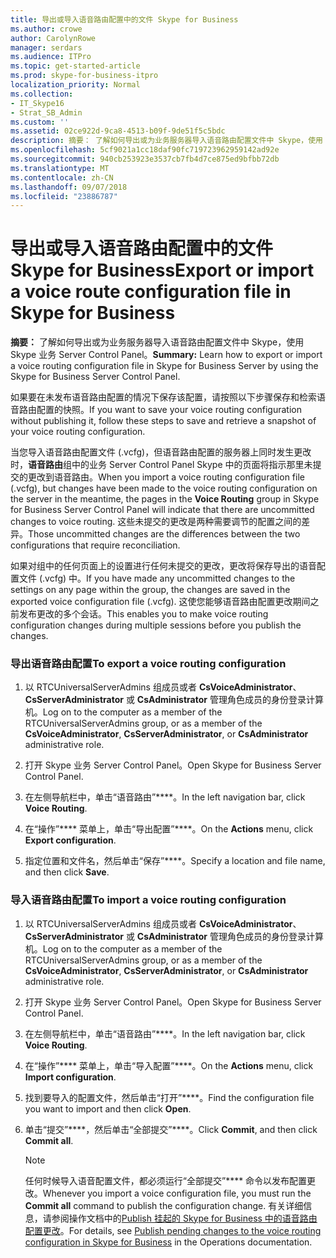 ```yaml
---
title: 导出或导入语音路由配置中的文件 Skype for Business
ms.author: crowe
author: CarolynRowe
manager: serdars
ms.audience: ITPro
ms.topic: get-started-article
ms.prod: skype-for-business-itpro
localization_priority: Normal
ms.collection:
- IT_Skype16
- Strat_SB_Admin
ms.custom: ''
ms.assetid: 02ce922d-9ca8-4513-b09f-9de51f5c5bdc
description: 摘要： 了解如何导出或为业务服务器导入语音路由配置文件中 Skype，使用 Skype 业务 Server Control Panel。
ms.openlocfilehash: 5cf9021a1cc18daf90fc719723962959142ad92e
ms.sourcegitcommit: 940cb253923e3537cb7fb4d7ce875ed9bfbb72db
ms.translationtype: MT
ms.contentlocale: zh-CN
ms.lasthandoff: 09/07/2018
ms.locfileid: "23886787"
---
```

# <a name="export-or-import-a-voice-route-configuration-file-in-skype-for-business"></a><span data-ttu-id="545c3-103">导出或导入语音路由配置中的文件 Skype for Business</span><span class="sxs-lookup"><span data-stu-id="545c3-103">Export or import a voice route configuration file in Skype for Business</span></span>
 
<span data-ttu-id="545c3-104">**摘要：** 了解如何导出或为业务服务器导入语音路由配置文件中 Skype，使用 Skype 业务 Server Control Panel。</span><span class="sxs-lookup"><span data-stu-id="545c3-104">**Summary:** Learn how to export or import a voice routing configuration file in Skype for Business Server by using the Skype for Business Server Control Panel.</span></span>
  
<span data-ttu-id="545c3-105">如果要在未发布语音路由配置的情况下保存该配置，请按照以下步骤保存和检索语音路由配置的快照。</span><span class="sxs-lookup"><span data-stu-id="545c3-105">If you want to save your voice routing configuration without publishing it, follow these steps to save and retrieve a snapshot of your voice routing configuration.</span></span> 
  
<span data-ttu-id="545c3-106">当您导入语音路由配置文件 (.vcfg)，但语音路由配置的服务器上同时发生更改时，**语音路由**组中的业务 Server Control Panel Skype 中的页面将指示那里未提交的更改到语音路由。</span><span class="sxs-lookup"><span data-stu-id="545c3-106">When you import a voice routing configuration file (.vcfg), but changes have been made to the voice routing configuration on the server in the meantime, the pages in the **Voice Routing** group in Skype for Business Server Control Panel will indicate that there are uncommitted changes to voice routing.</span></span> <span data-ttu-id="545c3-107">这些未提交的更改是两种需要调节的配置之间的差异。</span><span class="sxs-lookup"><span data-stu-id="545c3-107">Those uncommitted changes are the differences between the two configurations that require reconciliation.</span></span>
  
<span data-ttu-id="545c3-108">如果对组中的任何页面上的设置进行任何未提交的更改，更改将保存导出的语音配置文件 (.vcfg) 中。</span><span class="sxs-lookup"><span data-stu-id="545c3-108">If you have made any uncommitted changes to the settings on any page within the group, the changes are saved in the exported voice configuration file (.vcfg).</span></span> <span data-ttu-id="545c3-109">这使您能够语音路由配置更改期间之前发布更改的多个会话。</span><span class="sxs-lookup"><span data-stu-id="545c3-109">This enables you to make voice routing configuration changes during multiple sessions before you publish the changes.</span></span> 
  
### <a name="to-export-a-voice-routing-configuration"></a><span data-ttu-id="545c3-110">导出语音路由配置</span><span class="sxs-lookup"><span data-stu-id="545c3-110">To export a voice routing configuration</span></span>

1. <span data-ttu-id="545c3-111">以 RTCUniversalServerAdmins 组成员或者 **CsVoiceAdministrator**、**CsServerAdministrator** 或 **CsAdministrator** 管理角色成员的身份登录计算机。</span><span class="sxs-lookup"><span data-stu-id="545c3-111">Log on to the computer as a member of the RTCUniversalServerAdmins group, or as a member of the **CsVoiceAdministrator**, **CsServerAdministrator**, or **CsAdministrator** administrative role.</span></span>
    
2. <span data-ttu-id="545c3-112">打开 Skype 业务 Server Control Panel。</span><span class="sxs-lookup"><span data-stu-id="545c3-112">Open Skype for Business Server Control Panel.</span></span>
    
3. <span data-ttu-id="545c3-113">在左侧导航栏中，单击“语音路由”\*\*\*\*。</span><span class="sxs-lookup"><span data-stu-id="545c3-113">In the left navigation bar, click **Voice Routing**.</span></span>
    
4. <span data-ttu-id="545c3-114">在“操作”\*\*\*\* 菜单上，单击“导出配置”\*\*\*\*。</span><span class="sxs-lookup"><span data-stu-id="545c3-114">On the **Actions** menu, click **Export configuration**.</span></span>
    
5. <span data-ttu-id="545c3-115">指定位置和文件名，然后单击“保存”\*\*\*\*。</span><span class="sxs-lookup"><span data-stu-id="545c3-115">Specify a location and file name, and then click **Save**.</span></span>
    
### <a name="to-import-a-voice-routing-configuration"></a><span data-ttu-id="545c3-116">导入语音路由配置</span><span class="sxs-lookup"><span data-stu-id="545c3-116">To import a voice routing configuration</span></span>

1. <span data-ttu-id="545c3-117">以 RTCUniversalServerAdmins 组成员或者 **CsVoiceAdministrator**、**CsServerAdministrator** 或 **CsAdministrator** 管理角色成员的身份登录计算机。</span><span class="sxs-lookup"><span data-stu-id="545c3-117">Log on to the computer as a member of the RTCUniversalServerAdmins group, or as a member of the **CsVoiceAdministrator**, **CsServerAdministrator**, or **CsAdministrator** administrative role.</span></span>
    
2. <span data-ttu-id="545c3-118">打开 Skype 业务 Server Control Panel。</span><span class="sxs-lookup"><span data-stu-id="545c3-118">Open Skype for Business Server Control Panel.</span></span>
    
3. <span data-ttu-id="545c3-119">在左侧导航栏中，单击“语音路由”\*\*\*\*。</span><span class="sxs-lookup"><span data-stu-id="545c3-119">In the left navigation bar, click **Voice Routing**.</span></span>
    
4. <span data-ttu-id="545c3-120">在“操作”\*\*\*\* 菜单上，单击“导入配置”\*\*\*\*。</span><span class="sxs-lookup"><span data-stu-id="545c3-120">On the **Actions** menu, click **Import configuration**.</span></span>
    
5. <span data-ttu-id="545c3-121">找到要导入的配置文件，然后单击“打开”\*\*\*\*。</span><span class="sxs-lookup"><span data-stu-id="545c3-121">Find the configuration file you want to import and then click **Open**.</span></span>
    
6. <span data-ttu-id="545c3-122">单击“提交”\*\*\*\*，然后单击“全部提交”\*\*\*\*。</span><span class="sxs-lookup"><span data-stu-id="545c3-122">Click **Commit**, and then click **Commit all**.</span></span>
    
    > [!NOTE]
    > <span data-ttu-id="545c3-123">任何时候导入语音配置文件，都必须运行“全部提交”\*\*\*\* 命令以发布配置更改。</span><span class="sxs-lookup"><span data-stu-id="545c3-123">Whenever you import a voice configuration file, you must run the **Commit all** command to publish the configuration change.</span></span> <span data-ttu-id="545c3-124">有关详细信息，请参阅操作文档中的[Publish 挂起的 Skype for Business 中的语音路由配置更改](voice-route-config-changes.md)。</span><span class="sxs-lookup"><span data-stu-id="545c3-124">For details, see [Publish pending changes to the voice routing configuration in Skype for Business](voice-route-config-changes.md) in the Operations documentation.</span></span>
  

